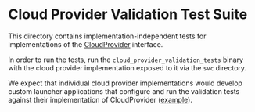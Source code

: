 # Cloud Provider Validation Test Suite

This directory contains implementation-independent tests for implementations of
the [CloudProvider] interface.

In order to run the tests, run the `cloud_provider_validation_tests` binary with
the cloud provider implementation exposed to it via the `svc` directory.

We expect that individual cloud provider implementations would develop custom
launcher applications that configure and run the validation tests against their
implementation of CloudProvider ([example]).

[CloudProvider]: /public/fidl/fuchsia.ledger.cloud/cloud_provider.fidl
[example]: /bin/cloud_provider_firestore/validation/
